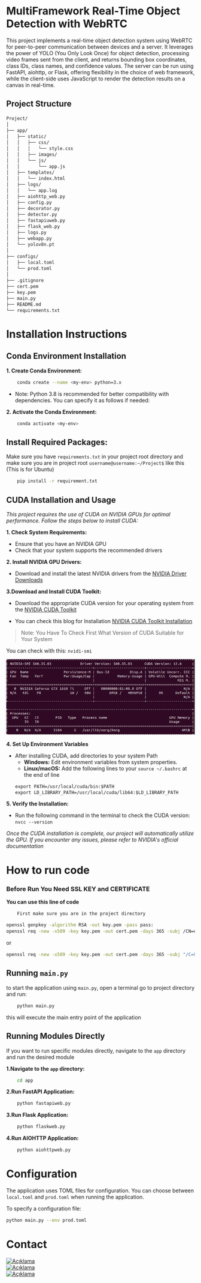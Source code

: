 # MultiFramework Real-Time Object Detection with WebRTC

This project implements a real-time object detection system using WebRTC for peer-to-peer communication between devices and a server. It leverages the power of YOLO (You Only Look Once) for object detection, processing video frames sent from the client, and returns bounding box coordinates, class IDs, class names, and confidence values. The server can be run using FastAPI, aiohttp, or Flask, offering flexibility in the choice of web framework, while the client-side uses JavaScript to render the detection results on a canvas in real-time.


## Project Structure

    Project/
    │
    ├── app/
    │   ├── static/
    │   │   ├── css/
    │   │   │   └── style.css
    │   │   ├── images/
    │   │   └── js/
    │   │       └── app.js
    │   ├── templates/
    │   │   └── index.html
    │   ├── logs/
    │   │   └── app.log
    │   ├── aiohttp_web.py
    │   ├── config.py
    │   ├── decorator.py
    │   ├── detector.py
    │   ├── fastapiuweb.py
    │   ├── flask_web.py
    │   ├── logs.py
    │   ├── webapp.py
    │   └── yolov8n.pt
    │
    ├── configs/
    │   ├── local.toml
    │   └── prod.toml
    │
    ├── .gitignore
    ├── cert.pem
    ├── key.pem
    ├── main.py
    ├── README.md
    └── requirements.txt

# Installation Instructions



## Conda Environment Installation
 
**1. Create Conda Environment:**


```bash
    conda create --name <my-env> python=3.x 
```
* Note: Python 3.8 is recommended for better compatibility with dependencies. You can specify it as follows if needed:

**2. Activate the Conda Environment:**

```bash
    conda activate <my-env>
```

## Install Required Packages:

Make sure you have `requirements.txt` in your project root directory and make sure you are in project root `username@username:~/Project$` like this (This is for Ubuntu)

```bash
    pip install -r requirement.txt
```

## CUDA Installation and Usage

_This project requires the use of CUDA on NVIDIA GPUs for optimal performance. Follow the steps below to install CUDA:_

**1. Check System Requirements:**
- Ensure that you have an NVIDIA GPU
- Check that your system supports the recommended drivers

**2. Install NVIDIA GPU Drivers:**
- Download and install the latest NVIDIA drivers from the [NVIDIA Driver Downloads](https://www.nvidia.com/Download/index.aspx)

**3.Download and Install CUDA Toolkit:**
- Download the appropriate CUDA version for your operating system from the [NVIDIA CUDA Toolkit](https://developer.nvidia.com/cuda-downloads)

- You can check this blog for Installation [NVIDIA CUDA Toolkit Installation](https://www.cherryservers.com/blog/install-cuda-ubuntu)

> Note: You Have To Check First What Version of CUDA Suitable for Your System 

You can check with this: `nvidi-smi`

![NVIDIA-SMI](app/static/images/nvidia-smi.png)

**4. Set Up Environment Variables**
- After installing CUDA, add directories to your system Path
    - **Windows:** Edit environment variables from system properties.
    - **Linux/macOS:** Add the following lines to your `source ~/.bashrc` at the end of line 
    ```
    export PATH=/usr/local/cuda/bin:$PATH
    export LD_LIBRARY_PATH=/usr/local/cuda/lib64:$LD_LIBRARY_PATH
    ```
**5. Verify the Installation:**
- Run the following command in the terminal to check the CUDA version:
`nvcc --version`

*Once the CUDA installation is complete, our project will automatically utilize the GPU. If you encounter any issues, please refer to NVIDIA's official documentation*


# How to run code

### Before Run You Need SSL KEY and CERTIFICATE

**You can use this line of code**
``` 
    First make sure you are in the project directory
```

```bash
openssl genpkey -algorithm RSA -out key.pem -pass pass:
openssl req -new -x509 -key key.pem -out cert.pem -days 365 -subj /CN=example.com -passin pass:
```

or 

```bash
openssl req -new -x509 -key key.pem -out cert.pem -days 365 -subj "/C=US/ST=California/L=San Francisco/O=MyCompany/OU=IT/CN=example.com/emailAddress=admin@example.com"
```

## Running `main.py`
to start the application using `main.py`, open a terminal go to project directory and run:


```bash
    python main.py
```
this will execute the main entry point of the application

## Running Modules Directly
If you want to run specific modules directly, navigate to the `app` directory and run the desired module 

**1.Navigate to the `app` directory:**

```bash
    cd app
```

**2.Run FastAPI Application:**

```bash
    python fastapiweb.py
```

**3.Run Flask Application:**

```bash
    python flaskweb.py
```

**4.Run AIOHTTP Application:**

```bash
    python aiohttpweb.py
```

# Configuration
The application uses TOML files for configuration. You can choose between `local.toml` and `prod.toml` when running the application.

To specify a configuration file:
```bash
python main.py --env prod.toml
```

# Contact


<div style="display:flex;flex-direction:column;">
 <div style="display:flex;gap:1rem;">
    <a href="mailto:dognondr@gmail.com"><img src="https://upload.wikimedia.org/wikipedia/commons/4/4e/Gmail_Icon.png" alt="Açıklama" width="25" /> </a>
 </div>
  <div style="display:flex;gap:1rem;">
    <a href="mailto:dognondr@gmail.com"><img src="https://upload.wikimedia.org/wikipedia/commons/4/4e/Gmail_Icon.png" alt="Açıklama" width="25" /> </a>
 </div>
  <div style="display:flex;gap:1rem;">
    <a href="mailto:dognondr@gmail.com"><img src="https://upload.wikimedia.org/wikipedia/commons/4/4e/Gmail_Icon.png" alt="Açıklama" width="25" /> </a>
 </div>
</div>


